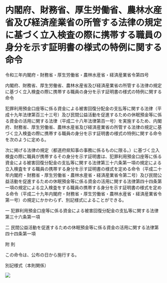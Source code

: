 # 内閣府、財務省、厚生労働省、農林水産省及び経済産業省の所管する法律の規定に基づく立入検査の際に携帯する職員の身分を示す証明書の様式の特例に関する命令

令和三年内閣府・財務省・厚生労働省・農林水産省・経済産業省令第四号

内閣府、財務省、厚生労働省、農林水産省及び経済産業省の所管する法律の規定に基づく立入検査の際に携帯する職員の身分を示す証明書の様式の特例に関する命令

犯罪利用預金口座等に係る資金による被害回復分配金の支払等に関する法律（平成十九年法律第百三十三号）及び民間公益活動を促進するための休眠預金等に係る資金の活用に関する法律（平成二十八年法律第百一号）を実施するため、内閣府、財務省、厚生労働省、農林水産省及び経済産業省の所管する法律の規定に基づく立入検査の際に携帯する職員の身分を示す証明書の様式の特例に関する命令を次のように定める。

次に掲げる法律の規定（都道府県知事の事務に係るものに限る。）に基づく立入検査の際に職員が携帯するその身分を示す証明書は、犯罪利用預金口座等に係る資金による被害回復分配金の支払等に関する法律第三十六条第一項の規定による立入検査をする職員の携帯する身分を示す証明書の様式を定める命令（平成二十年内閣府・財務省・厚生労働省・農林水産省・経済産業省令第二号）及び民間公益活動を促進するための休眠預金等に係る資金の活用に関する法律第四十四条第一項の規定による立入検査をする職員の携帯する身分を示す証明書の様式を定める命令（平成二十九年内閣府・財務省・厚生労働省・農林水産省・経済産業省令第一号）の規定にかかわらず、別記様式によることができる。

一 犯罪利用預金口座等に係る資金による被害回復分配金の支払等に関する法律第三十六条第一項

二 民間公益活動を促進するための休眠預金等に係る資金の活用に関する法律第四十四条第一項

附 則

この命令は、公布の日から施行する。

別記様式（本則関係）

![](/./pict/R03F100140190170150004_101.jpg)

